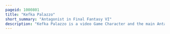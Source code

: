 ```yaml
---
pageid: 1000801
title: "Kefka Palazzo"
short_summary: "Antagonist in Final Fantasy VI"
description: "Kefka Palazzo is a video Game Character and the main Antagonist in the 1994 Square role-playing Video Game Final Fantasy Vi. Yoshitaka Amano created his visual Design and Director yoshinori Kitase wrote his Scenes. He is one of the most well-known and well-known Villains in the final Fantasy Series. His Popularity led to featured Roles in the Fighting Game Dissidia Final Fantasy and its Sequels. He also appears as an Enemy Boss Character in Games including Theatrhythm Final Fantasy, Final Fantasy Artniks, Final Fantasy Xiv: Stormblood, and Final Fantasy All the Bravest."
---
```

